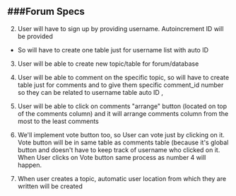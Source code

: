 
###Forum Specs
---

2. User will have to sign up by providing username. Autoincrement ID will be provided
 * So will have to create one table just for username list with auto ID

3. User will be able to create new topic/table for forum/database

4. User will be able to comment on the specific topic, so will have to create table just for comments and to give them specific comment_id number so they can be related to username table auto ID ,

5. User will be able to click on comments "arrange" button (located on top of the comments column) and it will arrange comments column from the most to the least comments

6. We'll implement vote button too, so User can vote just by clicking on it. Vote button will be in same table as comments table (because it's global button and doesn't have to keep track of username who clicked on it. When User clicks on Vote button same process as number 4 will happen.

7. When user creates a topic, automatic user location from which they are written will be created
